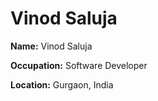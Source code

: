 # Vinod Saluja

**Name:** Vinod Saluja

**Occupation:** Software Developer

**Location:** Gurgaon, India
